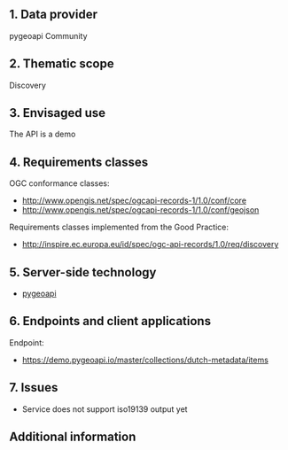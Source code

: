## 1. Data provider

pygeoapi Community

## 2. Thematic scope

Discovery

## 3. Envisaged use

The API is a demo

## 4. Requirements classes

OGC conformance classes:

- http://www.opengis.net/spec/ogcapi-records-1/1.0/conf/core
- http://www.opengis.net/spec/ogcapi-records-1/1.0/conf/geojson

Requirements classes implemented from the Good Practice:

- http://inspire.ec.europa.eu/id/spec/ogc-api-records/1.0/req/discovery

## 5. Server-side technology

- [pygeoapi](https://github.com/geonetwork/geonetwork-microservices/tree/main/modules/services/ogc-api-records)


## 6. Endpoints and client applications

Endpoint: 

- https://demo.pygeoapi.io/master/collections/dutch-metadata/items

## 7. Issues

- Service does not support iso19139 output yet

## Additional information



